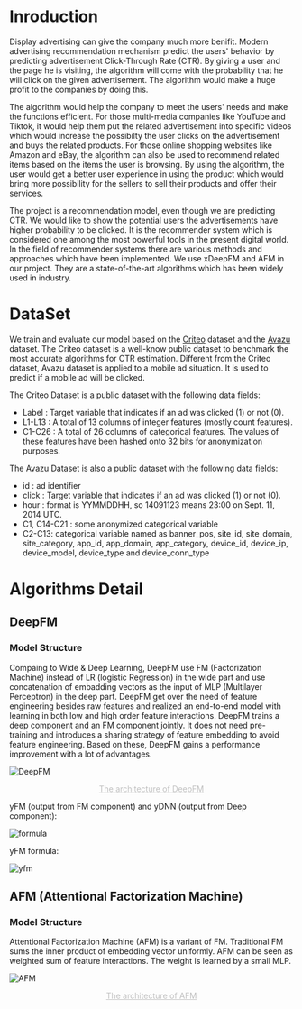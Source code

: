 # Inroduction

Display advertising can give the company much more benifit. Modern advertising recommendation mechanism predict the users' behavior by predicting advertisement Click-Through Rate (CTR). By giving a user and the page he is visiting, the algorithm will come with the probability that he will click on the given advertisement. The algorithm would make a huge profit to the companies by doing this.

The algorithm would help the company to meet the users' needs and make the functions efficient. For those multi-media companies like YouTube and Tiktok, it would help them put the related advertisement into specific videos which would increase the possibilty the user clicks on the advertisement and buys the related products. For those online shopping websites like Amazon and eBay, the algorithm can also be used to recommend related items based on the items the user is browsing. By using the algorithm, the user would get a better user experience in using the product which would bring more possibility for the sellers to sell their products and offer their services.

The project is a recommendation model, even though we are predicting CTR. We would like to show the potential users the advertisements have higher probability to be clicked. It is the recommender system which is considered one among the most powerful tools in the present digital world. In the field of recommender systems there are various methods and approaches which have been implemented. We use xDeepFM and AFM in our project. They are a state-of-the-art algorithms which has been widely used in industry.


# DataSet

We train and evaluate our model based on the [Criteo](https://www.kaggle.com/c/criteo-display-ad-challenge) dataset and the [Avazu](https://www.kaggle.com/c/avazu-ctr-prediction/overview) dataset. The Criteo dataset is a well-know public dataset to benchmark the most accurate algorithms for CTR estimation. Different from the Criteo dataset, Avazu dataset is applied to a mobile ad situation. It is used to predict if a mobile ad will be clicked.

The Criteo Dataset is a public dataset with the following data fields:
* Label : Target variable that indicates if an ad was clicked (1) or not (0).
* L1-L13 : A total of 13 columns of integer features (mostly count features).
* C1-C26 : A total of 26 columns of categorical features. The values of these features have been hashed onto 32 bits for anonymization purposes. 

The Avazu Dataset is also a public dataset with the following data fields:
* id : ad identifier
* click : Target variable that indicates if an ad was clicked (1) or not (0).
* hour : format is YYMMDDHH, so 14091123 means 23:00 on Sept. 11, 2014 UTC.
* C1, C14-C21 : some anonymized categorical variable
* C2-C13: categorical variable named as banner_pos, site_id, site_domain, site_category, app_id, app_domain, app_category, device_id, device_ip, device_model, device_type and device_conn_type

# Algorithms Detail
## DeepFM
### Model Structure

Compaing to Wide & Deep Learning, DeepFM use FM (Factorization Machine) instead of LR (logistic Regression) in the wide part and use concatenation of embadding vectors as the input of MLP (Multilayer Perceptron) in the deep part. DeepFM get over the need of feature engineering besides raw features and realized an end-to-end model with learning in both low and high order feature interactions. DeepFM trains a deep component and an FM component jointly. It does not need pre-training and introduces a sharing strategy of feature embedding to avoid feature engineering. Based on these, DeepFM gains a performance improvement with a lot of advantages.

![DeepFM](https://user-images.githubusercontent.com/49369552/117379697-9c322d80-af0a-11eb-97fd-413983fa283b.png)
<center style="font-size:14px;color:#C0C0C0;text-decoration:underline"> The architecture of DeepFM </center> 

yFM (output from FM component) and yDNN (output from Deep component):


![formula](https://user-images.githubusercontent.com/49369552/117379926-2e3a3600-af0b-11eb-872e-c27b039460f3.png) 


yFM formula:


![yfm](https://user-images.githubusercontent.com/49369552/117380288-f253a080-af0b-11eb-8fe2-e787c83f67f3.png)



## AFM (Attentional Factorization Machine)
### Model Structure

Attentional Factorization Machine (AFM) is a variant of FM. Traditional FM sums the inner product of embedding vector uniformly. AFM can be seen as weighted sum of feature interactions. The weight is learned by a small MLP.

![AFM](https://user-images.githubusercontent.com/49369552/117373856-a4846b80-aefe-11eb-9b8a-f9244c2541c6.png)
<center style="font-size:14px;color:#C0C0C0;text-decoration:underline"> The architecture of AFM </center> 
